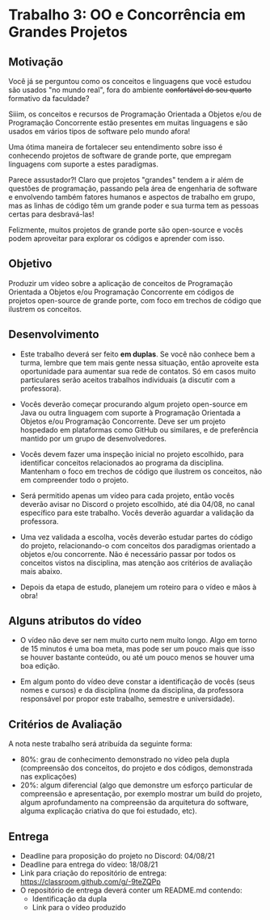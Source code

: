 # Trabalho 3: OO e Concorrência em Grandes Projetos
 


## Motivação 
Você já se perguntou como os conceitos e linguagens que você estudou são usados "no mundo real", fora do ambiente ~~confortável do seu quarto~~ formativo da faculdade? 

Siiim, os conceitos e recursos de Programação Orientada a Objetos e/ou de Programação Concorrente estão presentes em muitas linguagens e são usados em vários tipos de software pelo mundo afora!  

Uma ótima maneira de fortalecer seu entendimento sobre isso é conhecendo projetos de software de grande porte, que empregam linguagens com suporte a estes paradigmas. 

Parece assustador?! Claro que projetos "grandes" tendem a ir além de questões de programação, passando pela área de engenharia de software e envolvendo também fatores humanos e aspectos de trabalho em grupo, mas as linhas de código têm um grande poder e sua turma tem as pessoas certas para desbravá-las! 

Felizmente, muitos projetos de grande porte são open-source e vocês podem aproveitar para explorar os códigos e aprender com isso.


## Objetivo
Produzir um vídeo sobre a aplicação de conceitos de Programação Orientada a Objetos e/ou Programação Concorrente em códigos de projetos open-source de grande porte, com foco em trechos de código que ilustrem os conceitos.

## Desenvolvimento
- Este trabalho deverá ser feito **em duplas**. Se você não conhece bem a turma, lembre que tem mais gente nessa situação, então aproveite esta oportunidade para aumentar sua rede de contatos. Só em casos muito particulares serão aceitos trabalhos individuais (a discutir com a professora).

- Vocês deverão começar procurando algum projeto open-source em Java ou outra linguagem com suporte à Programação Orientada a Objetos e/ou Programação Concorrente. Deve ser um projeto hospedado em plataformas como GitHub ou similares, e de preferência mantido por um grupo de desenvolvedores. 

- Vocês devem fazer uma inspeção inicial no projeto escolhido, para identificar conceitos relacionados ao programa da disciplina. Mantenham o foco em trechos de código que ilustrem os conceitos, não em compreender todo o projeto.

- Será permitido apenas um vídeo para cada projeto, então vocês deverão avisar no Discord o projeto escolhido, até dia 04/08, no canal específico para este trabalho. Vocês deverão aguardar a validação da professora.

- Uma vez validada a escolha, vocês deverão estudar partes do código do projeto, relacionando-o com  conceitos dos paradigmas orientado a objetos e/ou concorrente. Não é necessário passar por todos os conceitos vistos na disciplina, mas atenção aos critérios de avaliação mais abaixo.


- Depois da etapa de estudo, planejem um roteiro para o vídeo e mãos à obra!


## Alguns atributos do vídeo

- O vídeo não deve ser nem muito curto nem muito longo. Algo em torno de 15 minutos é uma boa meta, mas pode ser um pouco mais que isso se houver bastante conteúdo, ou até um pouco menos se houver uma boa edição. 

- Em algum ponto do vídeo deve constar a identificação de vocês (seus nomes e cursos) e da disciplina (nome da disciplina, da professora responsável por propor este trabalho, semestre e universidade).


## Critérios de Avaliação

A nota neste trabalho será atribuída da seguinte forma:

- 80%: grau de conhecimento demonstrado no vídeo pela dupla (compreensão dos conceitos, do projeto e dos códigos, demonstrada nas explicações)
- 20%: algum diferencial (algo que demonstre um esforço particular de compreensão e apresentação, por exemplo mostrar um build do projeto, algum aprofundamento na compreensão da arquitetura do software, alguma explicação criativa do que foi estudado, etc).

## Entrega

- Deadline para proposição do projeto no Discord: 04/08/21
- Deadline para entrega do vídeo: 18/08/21
- Link para criação do repositório de entrega: https://classroom.github.com/g/-9teZQPp
- O repositório de entrega deverá conter um README.md contendo:
  - Identificação da dupla
  - Link para o vídeo produzido



